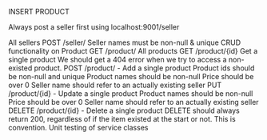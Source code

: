 INSERT PRODUCT

Always post a seller first using localhost:9001/seller

All sellers POST /seller/
Seller names must be non-null & unique CRUD functionality on Product GET /product/
All products GET /product/{id}
Get a single product
We should get a 404 error when we try to access a non-existed product. POST /product/ - Add a single product
Product ids should be non-null and unique
Product names should be non-null
Price should be over 0
Seller name should refer to an actually existing seller PUT /product/{id} - Update a single product
Product names should be non-null
Price should be over 0
Seller name should refer to an actually existing seller DELETE /product/{id} - Delete a single product
DELETE should always return 200, regardless of if the item existed at the start or not. This is convention.
Unit testing of service classes



